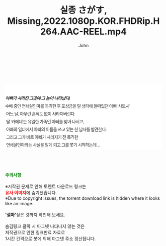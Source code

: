 ﻿---
layout: post
title:  "실종 さがす, Missing,2022.1080p.KOR.FHDRip.H264.AAC-REEL.mp4"
author: John
categories: [ 영화 ]
tags: [  ]
image:  
description: "실종 さがす, Missing,2022.1080p.KOR.FHDRip.H264.AAC-REEL.mp4 torrent 정보 공유"
toc: true
toc_sticky: true
---

<br>
<div class="view-img">
<a class="view_image" href="https://torrentmobile59.com/bbs/view_image.php?fn=%2Fdata%2Ffile%2Fmovie%2F1999782722_tVjpM9B2_df7474679232c67d8bdc0b8093ea67c77d253de8.jpg" target="_blank"><img alt="" class="img-tag" content="https://torrentmobile59.com/data/file/movie/1999782722_tVjpM9B2_df7474679232c67d8bdc0b8093ea67c77d253de8.jpg" itemprop="image" src="https://torrentmobile59.com/data/file/movie/1999782722_tVjpM9B2_df7474679232c67d8bdc0b8093ea67c77d253de8.jpg"/></a><a class="view_image" href="https://torrentmobile59.com/bbs/view_image.php?fn=%2Fdata%2Ffile%2Fmovie%2F1999782722_EYc95w2P_de71912bc258881e2ee9c80b8852893bfd5e0ff3.jpg" target="_blank"><img alt="" class="img-tag" content="https://torrentmobile59.com/data/file/movie/1999782722_EYc95w2P_de71912bc258881e2ee9c80b8852893bfd5e0ff3.jpg" itemprop="image" src="https://torrentmobile59.com/data/file/movie/1999782722_EYc95w2P_de71912bc258881e2ee9c80b8852893bfd5e0ff3.jpg"/></a></div><div class="view-content" itemprop="description">
<p><br/></p><div class="title_area" style="margin:0px 0px 9px;padding:0px;list-style:none;font-size:12px;font-family:'나눔고딕', NanumGothic, '돋움', Dotum, Helvetica, 'AppleSDGothicNeo-Medium', AppleGothic, sans-serif;height:30px;float:none;background-color:rgb(255,255,255);"><h4 class="h_story" style="margin:5px 10px 0px 0px;padding:0px;list-style:none;font-size:12px;font-family:'돋움', sans-serif;height:18px;width:49px;background:url(&quot;https://ssl.pstatic.net/static/movie/2020/10/h_tx_sp5.png&quot;) no-repeat 0px -17px;float:left;"><strong class="blind" style="margin:0px;padding:0px;list-style:none;font-size:0px;font-family:inherit;color:inherit;width:1px;height:1px;line-height:0;">줄거리</strong></h4></div><h5 class="h_tx_story" style="margin:-7px 0px 1px;padding:0px;list-style:none;font-size:14px;font-family:'나눔고딕', NanumGothic, Helvetica, sans-serif;color:rgb(51,51,51);background-image:url(&quot;https://ssl.pstatic.net/static/movie/2014/01/blank.gif&quot;);letter-spacing:-1px;line-height:25px;background-color:rgb(255,255,255);">아빠가 사라진 그곳에 그 놈이 나타났다!</h5><p class="con_tx" style="margin-top:-1px;margin-bottom:-6px;list-style:none;font-size:14px;font-family:'나눔고딕', NanumGothic, '돋움', Dotum, Helvetica, 'AppleSDGothicNeo-Medium', AppleGothic, sans-serif;color:rgb(51,51,51);background-image:url(&quot;https://ssl.pstatic.net/static/movie/2014/01/blank.gif&quot;);letter-spacing:-1px;line-height:25px;background-color:rgb(255,255,255);">수배 중인 연쇄살인마를 목격한 후 포상금을 탈 생각에 들떠있던 아빠 ‘사토시’<br style="list-style:none;font-size:12px;font-family:'돋움', sans-serif;color:rgb(0,0,0);"/> 어느 날, 아무런 흔적도 없이 사라져버린다.<br style="list-style:none;font-size:12px;font-family:'돋움', sans-serif;color:rgb(0,0,0);"/> 딸 ‘카에데’는 유일한 가족인 아빠를 찾아 나서고,<br style="list-style:none;font-size:12px;font-family:'돋움', sans-serif;color:rgb(0,0,0);"/> 아빠의 일터에서 아빠의 이름을 쓰고 있는 한 남자를 발견한다.<br style="list-style:none;font-size:12px;font-family:'돋움', sans-serif;color:rgb(0,0,0);"/> 그리고 그가 바로 아빠가 사라지기 전 목격한<br style="list-style:none;font-size:12px;font-family:'돋움', sans-serif;color:rgb(0,0,0);"/> 연쇄살인마라는 사실을 알게 되고 그를 쫓기 시작하는데…</p> </div>
    
<br><br><br>
<p data-ke-size="size16"><b><span style="color: green;">주의사항</span></b><br /><br />※저작권 문제로 인해 토렌트 다운로드 링크는<br /><b><span style="color: red;">유사 이미지</span></b>에 숨겨뒀습니다.<br />※Due to copyright issues, the torrent download link is hidden where it looks like an image.<br /><br /><b>'설마'</b>싶은 것까지 확인해 보세요.<br /><br />숨김링크 클릭 시 마그넷 나타나지 않는 것은<br />저작권으로 인한 링크만료 자료로<br />1시간 간격으로 봇에 의해 마그넷 주소 갱신됩니다.</p>
